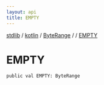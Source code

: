 ```yaml
---
layout: api
title: EMPTY
---
```

[stdlib](../../../index.html) / [kotlin](../../index.html) / [ByteRange](../index.html) / [<class-object-for-ByteRange>](index.html) / [EMPTY](EMPTY.html)

# EMPTY

```
public val EMPTY: ByteRange
```
